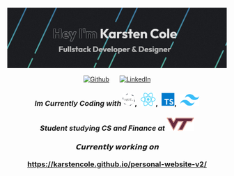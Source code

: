 
  <p align="center">
    <a href="https://karstencole.github.io/personal-website-v2/">
      <img src="/Banner.jpeg">
    </a>
  </p>

<p align="center"><a href="https://github.com/karstencole" target="_blank"><img alt="Github" src="https://img.shields.io/badge/GitHub-%2312100E.svg?&style=for-the-badge&logo=Github&logoColor=white" /></a>&nbsp;&nbsp;&nbsp;&nbsp;&nbsp;&nbsp;<a href="https://www.linkedin.com/in/karsten-cole" target="_blank"><img alt="LinkedIn" src="https://img.shields.io/badge/linkedin-%230077B5.svg?&style=for-the-badge&logo=linkedin&logoColor=white" /></a></p>

<h3 align="center"><em>Im Currently Coding with</em> <img src="/Next.js logo.png" height="30px">,&nbsp;&nbsp;<img src="/react.png" height="30px">,&nbsp;&nbsp;<img src="/typescript.webp" height="30px">,&nbsp;&nbsp;<img src="/tailwind.png" height="27px"></h3></p><h3 align="center"><em>Student studying CS and Finance at </em> <img src="/VTlogo.png" height="30px"></h3></p>

<h3 align="center"> <em>𝗖𝘂𝗿𝗿𝗲𝗻𝘁𝗹𝘆 𝘄𝗼𝗿𝗸𝗶𝗻𝗴 𝗼𝗻 </em> <br/><br/>
<a href="https://karstencole.github.io/personal-website-v2/"> <span style="margin-top: 30px;">https://karstencole.github.io/personal-website-v2/<span/></a>
</h3>
